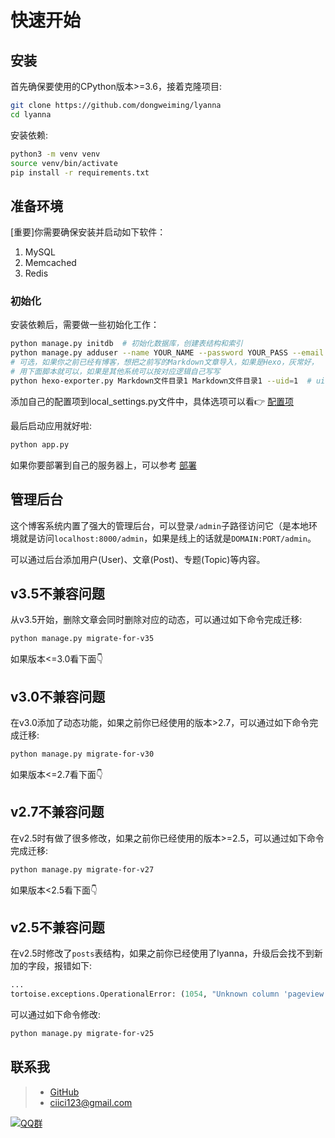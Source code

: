 # 快速开始

## 安装

首先确保要使用的CPython版本>=3.6，接着克隆项目:

```bash
git clone https://github.com/dongweiming/lyanna
cd lyanna
```

安装依赖:

```bash
python3 -m venv venv
source venv/bin/activate
pip install -r requirements.txt
```

## 准备环境

[重要]你需要确保安装并启动如下软件：

1. MySQL
2. Memcached
3. Redis

### 初始化

安装依赖后，需要做一些初始化工作：

```bash
python manage.py initdb  # 初始化数据库，创建表结构和索引
python manage.py adduser --name YOUR_NAME --password YOUR_PASS --email YOUR_EMAIL  # 创建可登录后台的管理员账号
# 可选，如果你之前已经有博客，想把之前写的Markdown文章导入，如果是Hexo，灰常好，
# 用下面脚本就可以，如果是其他系统可以按对应逻辑自己写写
python hexo-exporter.py Markdown文件目录1 Markdown文件目录1 --uid=1  # uid是上面创建的管理员账号ID
```

添加自己的配置项到local_settings.py文件中，具体选项可以看👉 [配置项](configuration.md)

最后启动应用就好啦:

```bash
python app.py
```

如果你要部署到自己的服务器上，可以参考 [部署](deploying.md)

## 管理后台

这个博客系统内置了强大的管理后台，可以登录`/admin`子路径访问它（是本地环境就是访问`localhost:8000/admin`，如果是线上的话就是`DOMAIN:PORT/admin`。

可以通过后台添加用户(User)、文章(Post)、专题(Topic)等内容。


## v3.5不兼容问题

从v3.5开始，删除文章会同时删除对应的动态，可以通过如下命令完成迁移:

```bash
python manage.py migrate-for-v35
```

如果版本<=3.0看下面👇

## v3.0不兼容问题

在v3.0添加了动态功能，如果之前你已经使用的版本>2.7，可以通过如下命令完成迁移:

```bash
python manage.py migrate-for-v30
```

如果版本<=2.7看下面👇

## v2.7不兼容问题

在v2.5时有做了很多修改，如果之前你已经使用的版本>=2.5，可以通过如下命令完成迁移:

```bash
python manage.py migrate-for-v27
```

如果版本<2.5看下面👇

## v2.5不兼容问题

在v2.5时修改了`posts`表结构，如果之前你已经使用了lyanna，升级后会找不到新加的字段，报错如下:

```python
...
tortoise.exceptions.OperationalError: (1054, "Unknown column 'pageview' in 'field list'")
```

可以通过如下命令修改:

```bash
python manage.py migrate-for-v25
```

## 联系我

> - [GitHub](https://github.com/dongweiming "github")
> - [ciici123@gmail.com](mailto:ciici123@gmail.com)

[![QQ群](https://img.shields.io/badge/QQ%E7%BE%A4-522012167-yellowgreen.svg)](https://jq.qq.com/?_wv=1027&k=5RS89BW)
